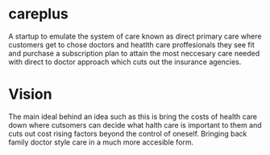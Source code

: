 # careplus 
A startup to emulate the system of care known as direct primary care where customers get to chose doctors and heatlth care proffesionals they see fit and purchase a subscription plan to attain the most neccesary care needed with direct to doctor approach which cuts out the insurance agencies.

# Vision

The main ideal behind an idea such as this is bring the costs of health care down where cutsomers can decide what halth care is important to them and cuts out cost rising factors beyond the control of oneself. Bringing back family doctor style care in a much more accesible form.